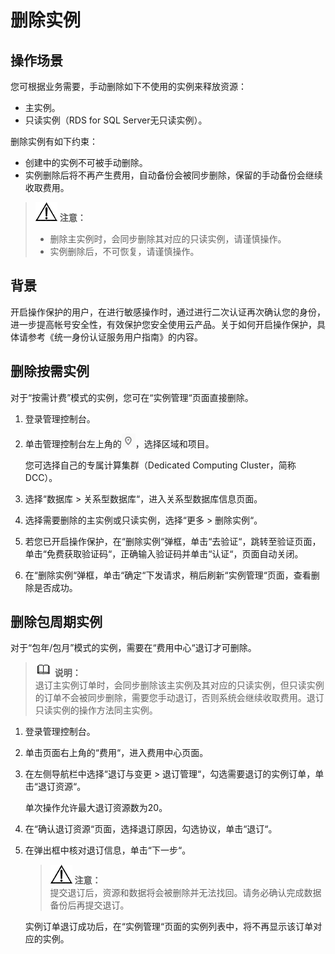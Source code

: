 # 删除实例<a name="TOPIC_0142028610"></a>

## 操作场景<a name="section50920834194327"></a>

您可根据业务需要，手动删除如下不使用的实例来释放资源：

-   主实例。
-   只读实例（RDS for SQL Server无只读实例）。

删除实例有如下约束：

-   创建中的实例不可被手动删除。
-   实例删除后将不再产生费用，自动备份会被同步删除，保留的手动备份会继续收取费用。

>![](public_sys-resources/icon-notice.gif) **注意：**   
>-   删除主实例时，会同步删除其对应的只读实例，请谨慎操作。  
>-   实例删除后，不可恢复，请谨慎操作。  

## 背景<a name="section16721447201219"></a>

开启操作保护的用户，在进行敏感操作时，通过进行二次认证再次确认您的身份，进一步提高帐号安全性，有效保护您安全使用云产品。关于如何开启操作保护，具体请参考《统一身份认证服务用户指南》的内容。

## 删除按需实例<a name="section5686214619456"></a>

对于“按需计费”模式的实例，您可在“实例管理“页面直接删除。

1.  登录管理控制台。
2.  单击管理控制台左上角的![](figures/region.png)，选择区域和项目。

    您可选择自己的专属计算集群（Dedicated Computing Cluster，简称DCC）。

3.  选择“数据库  \>  关系型数据库“，进入关系型数据库信息页面。
4.  选择需要删除的主实例或只读实例，选择“更多  \>  删除实例“。
5.  若您已开启操作保护，在“删除实例“弹框，单击“去验证“，跳转至验证页面，单击“免费获取验证码“，正确输入验证码并单击“认证“，页面自动关闭。
6.  在“删除实例“弹框，单击“确定“下发请求，稍后刷新“实例管理“页面，查看删除是否成功。

## 删除包周期实例<a name="section5508932342"></a>

对于“包年/包月”模式的实例，需要在“费用中心“退订才可删除。

>![](public_sys-resources/icon-note.gif) **说明：**   
>退订主实例订单时，会同步删除该主实例及其对应的只读实例，但只读实例的订单不会被同步删除，需要您手动退订，否则系统会继续收取费用。退订只读实例的操作方法同主实例。  

1.  登录管理控制台。
2.  单击页面右上角的“费用“，进入费用中心页面。
3.  在左侧导航栏中选择“退订与变更  \>  退订管理“，勾选需要退订的实例订单，单击“退订资源“。

    单次操作允许最大退订资源数为20。

4.  在“确认退订资源“页面，选择退订原因，勾选协议，单击“退订“。
5.  在弹出框中核对退订信息，单击“下一步“。

    >![](public_sys-resources/icon-notice.gif) **注意：**   
    >提交退订后，资源和数据将会被删除并无法找回。请务必确认完成数据备份后再提交退订。  

    实例订单退订成功后，在“实例管理“页面的实例列表中，将不再显示该订单对应的实例。


